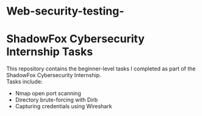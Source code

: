 # Web-security-testing-
# ShadowFox Cybersecurity Internship Tasks

This repository contains the beginner-level tasks I completed as part of the ShadowFox Cybersecurity Internship.  
Tasks include:
- Nmap open port scanning
- Directory brute-forcing with Dirb
- Capturing credentials using Wireshark
